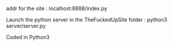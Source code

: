 addr for the site : localhost:8888/index.py

Launch the python server in the TheFuckedUpSite folder : python3 server/server.py

Coded in Python3
